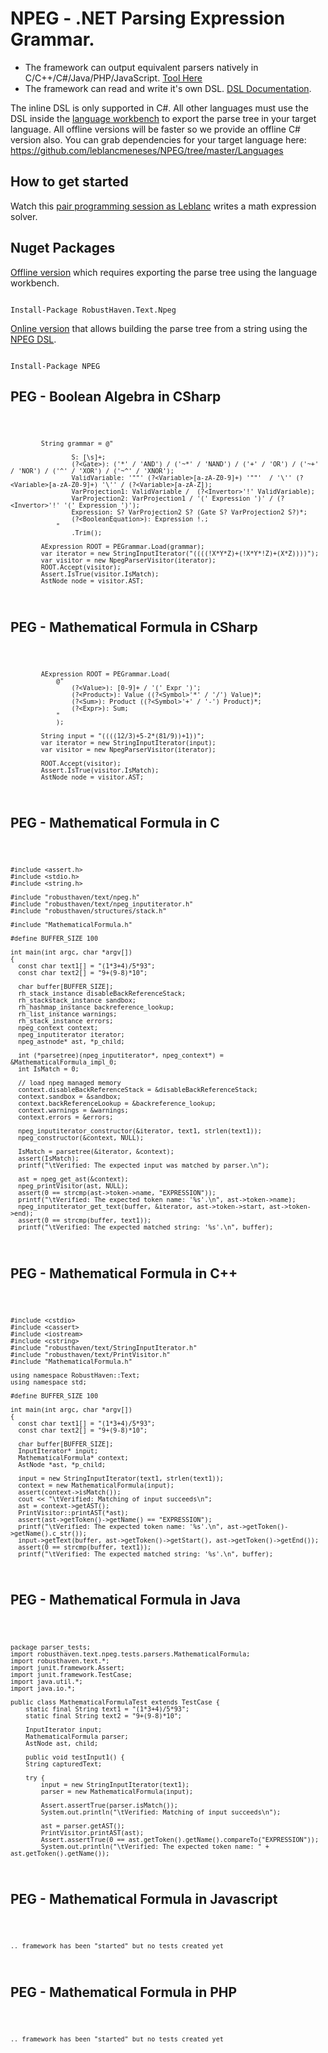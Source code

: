 # NPEG - .NET Parsing Expression Grammar.  

*	The framework can output equivalent parsers natively in C/C++/C#/Java/PHP/JavaScript. [Tool Here](https://www.robusthaven.com/blog/2012/10/npeg-language-workbench)
*	The framework can read and write it's own DSL. [DSL Documentation](https://www.robusthaven.com/blog/2012/10/npeg-language-workbench). 

The inline DSL is only supported in C#.  All other languages must use the DSL inside the [language workbench](https://www.robusthaven.com/blog/2012/10/npeg-language-workbench) to export the parse tree in your target language. 
All offline versions will be faster so we provide an offline C# version also.  You can grab dependencies for your target language here: https://github.com/leblancmeneses/NPEG/tree/master/Languages

## How to get started
Watch this [pair programming session as Leblanc](https://www.robusthaven.com/blog/2012/12/dsl-pair-programming-with-leblanc) writes a math expression solver.



## Nuget Packages
[Offline version](http://nuget.org/packages/RobustHaven.Text.Npeg) which requires exporting the parse tree using the language workbench.

<code>
Install-Package RobustHaven.Text.Npeg
</code>

[Online version](https://github.com/leblancmeneses/NPEG) that allows building the parse tree from a string using the [NPEG DSL](https://www.robusthaven.com/blog/2012/10/npeg-language-workbench).

<code>
Install-Package NPEG 
</code>





## PEG - Boolean Algebra in CSharp
<code>

    		String grammar = @"

					S: [\s]+;
                    (?<Gate>): ('*' / 'AND') / ('~*' / 'NAND') / ('+' / 'OR') / ('~+' / 'NOR') / ('^' / 'XOR') / ('~^' / 'XNOR');
                    ValidVariable: '""' (?<Variable>[a-zA-Z0-9]+) '""'  / '\'' (?<Variable>[a-zA-Z0-9]+) '\'' / (?<Variable>[a-zA-Z]);
                    VarProjection1: ValidVariable /  (?<Invertor>'!' ValidVariable);
                    VarProjection2: VarProjection1 / '(' Expression ')' / (?<Invertor>'!' '(' Expression ')');
                    Expression: S? VarProjection2 S? (Gate S? VarProjection2 S?)*;
                    (?<BooleanEquation>): Expression !.;
                "
					.Trim();

			AExpression ROOT = PEGrammar.Load(grammar);
			var iterator = new StringInputIterator("((((!X*Y*Z)+(!X*Y*!Z)+(X*Z))))");
			var visitor = new NpegParserVisitor(iterator);
			ROOT.Accept(visitor);
			Assert.IsTrue(visitor.IsMatch);
			AstNode node = visitor.AST;
</code>

## PEG - Mathematical Formula in CSharp
<code>

			AExpression ROOT = PEGrammar.Load(
				@"
                    (?<Value>): [0-9]+ / '(' Expr ')';
                    (?<Product>): Value ((?<Symbol>'*' / '/') Value)*;
                    (?<Sum>): Product ((?<Symbol>'+' / '-') Product)*;
                    (?<Expr>): Sum;
                "
				);

			String input = "((((12/3)+5-2*(81/9))+1))";
			var iterator = new StringInputIterator(input);
			var visitor = new NpegParserVisitor(iterator);

			ROOT.Accept(visitor);
			Assert.IsTrue(visitor.IsMatch);
			AstNode node = visitor.AST;
</code>


## PEG - Mathematical Formula in C
<code>

	#include <assert.h>
	#include <stdio.h>
	#include <string.h>

	#include "robusthaven/text/npeg.h"
	#include "robusthaven/text/npeg_inputiterator.h"
	#include "robusthaven/structures/stack.h"

	#include "MathematicalFormula.h"

	#define BUFFER_SIZE 100

	int main(int argc, char *argv[])
	{
	  const char text1[] = "(1*3+4)/5*93";
	  const char text2[] = "9+(9-8)*10";  

	  char buffer[BUFFER_SIZE];
	  rh_stack_instance disableBackReferenceStack;
	  rh_stackstack_instance sandbox;
	  rh_hashmap_instance backreference_lookup;
	  rh_list_instance warnings;
	  rh_stack_instance errors;
	  npeg_context context;
	  npeg_inputiterator iterator;
	  npeg_astnode* ast, *p_child;

	  int (*parsetree)(npeg_inputiterator*, npeg_context*) = &MathematicalFormula_impl_0;
	  int IsMatch = 0;

	  // load npeg managed memory
	  context.disableBackReferenceStack = &disableBackReferenceStack;
	  context.sandbox = &sandbox;
	  context.backReferenceLookup = &backreference_lookup;
	  context.warnings = &warnings; 
	  context.errors = &errors;

	  npeg_inputiterator_constructor(&iterator, text1, strlen(text1));
	  npeg_constructor(&context, NULL);

	  IsMatch = parsetree(&iterator, &context);
	  assert(IsMatch);
	  printf("\tVerified: The expected input was matched by parser.\n");

	  ast = npeg_get_ast(&context);
	  npeg_printVisitor(ast, NULL);
	  assert(0 == strcmp(ast->token->name, "EXPRESSION"));
	  printf("\tVerified: The expected token name: '%s'.\n", ast->token->name);
	  npeg_inputiterator_get_text(buffer, &iterator, ast->token->start, ast->token->end);
	  assert(0 == strcmp(buffer, text1));
	  printf("\tVerified: The expected matched string: '%s'.\n", buffer);
	  
</code>



## PEG - Mathematical Formula in C++
<code>

	#include <cstdio>
	#include <cassert>
	#include <iostream>
	#include <cstring>
	#include "robusthaven/text/StringInputIterator.h"
	#include "robusthaven/text/PrintVisitor.h"
	#include "MathematicalFormula.h"

	using namespace RobustHaven::Text;
	using namespace std;

	#define BUFFER_SIZE 100

	int main(int argc, char *argv[])
	{
	  const char text1[] = "(1*3+4)/5*93";
	  const char text2[] = "9+(9-8)*10";  

	  char buffer[BUFFER_SIZE];
	  InputIterator* input; 
	  MathematicalFormula* context; 
	  AstNode *ast, *p_child;

	  input = new StringInputIterator(text1, strlen(text1));
	  context = new MathematicalFormula(input);
	  assert(context->isMatch());
	  cout << "\tVerified: Matching of input succeeds\n";
	  ast = context->getAST();
	  PrintVisitor::printAST(*ast);
	  assert(ast->getToken()->getName() == "EXPRESSION");
	  printf("\tVerified: The expected token name: '%s'.\n", ast->getToken()->getName().c_str());
	  input->getText(buffer, ast->getToken()->getStart(), ast->getToken()->getEnd());
	  assert(0 == strcmp(buffer, text1));
	  printf("\tVerified: The expected matched string: '%s'.\n", buffer);
	  
</code>


## PEG - Mathematical Formula in Java
<code>

	package parser_tests;
	import robusthaven.text.npeg.tests.parsers.MathematicalFormula;
	import robusthaven.text.*;
	import junit.framework.Assert;
	import junit.framework.TestCase;
	import java.util.*;
	import java.io.*;

	public class MathematicalFormulaTest extends TestCase {
		static final String text1 = "(1*3+4)/5*93";
		static final String text2 = "9+(9-8)*10";  

		InputIterator input;
		MathematicalFormula parser;
		AstNode ast, child;
		
		public void testInput1() {
		String capturedText;

		try {
			input = new StringInputIterator(text1);
			parser = new MathematicalFormula(input);

			Assert.assertTrue(parser.isMatch());
			System.out.println("\tVerified: Matching of input succeeds\n");
		
			ast = parser.getAST();
			PrintVisitor.printAST(ast);
			Assert.assertTrue(0 == ast.getToken().getName().compareTo("EXPRESSION"));
			System.out.println("\tVerified: The expected token name: " + ast.getToken().getName());

</code>

## PEG - Mathematical Formula in Javascript
<code>

	.. framework has been "started" but no tests created yet

</code>

## PEG - Mathematical Formula in PHP
<code>

	.. framework has been "started" but no tests created yet

</code>
 